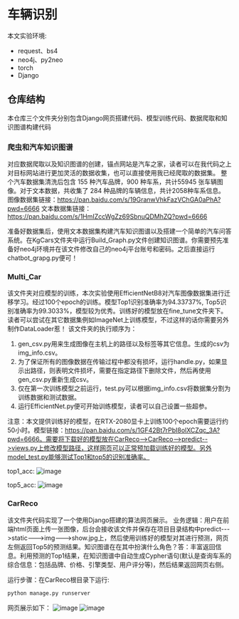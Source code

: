 # 车辆识别
本文实验环境:
* request、bs4
* neo4j、py2neo
* torch
* Django


## 仓库结构
本仓库三个文件夹分别包含Django网页搭建代码、模型训练代码、数据爬取和知识图谱构建代码

### 爬虫和汽车知识图谱
对应数据爬取以及知识图谱的创建，锚点网站是汽车之家，读者可以在我代码之上对目标网站进行更加灵活的数据收集，也可以直接使用我已经爬取的数据集。
整个汽车数据集清洗后包含 155 种汽车品牌，900 种车系，共计55945 张车辆图像。对于文本数据，共收集了 284 种品牌的车辆信息，共计2058种车系信息。
图像数据集链接：https://pan.baidu.com/s/19GranwVhkFazVChGA0aPhA?pwd=6666 
文本数据集链接：https://pan.baidu.com/s/1HmIZccWgZz69SbnuQDMhZQ?pwd=6666

准备好数据集后，使用文本数据集构建汽车知识图谱以及搭建一个简单的汽车问答系统。在KgCars文件夹中运行Build_Graph.py文件创建知识图谱。你需要预先准备好neo4j环境并在该文件修改自己的neo4j平台账号和密码。之后直接运行chatbot_grapg.py便可！

### Multi_Car
该文件夹对应模型的训练，本次实验使用EfficientNetB8对汽车图像数据集进行迁移学习。经过100个epoch的训练。模型Top1识别准确率为94.33737%, Top5识别准确率为99.3033%，模型较为优秀。训练好的模型放在fine_tune文件夹下。读者可以尝试在其它数据集例如ImageNet上训练模型，不过这样的话你需要另外制作DataLoader惹！
该文件夹的执行顺序为：
1. gen_csv.py用来生成图像在主机上的路径以及标签等其它信息。生成的csv为img_info.csv。
2. 为了保证所有的图像数据在传输过程中都没有损坏，运行handle.py，如果显示出路径，则表明文件损坏，需要在指定路径下删除文件，然后再使用gen_csv.py重新生成csv。
3. 仅在第一次训练模型之前运行，test.py可以根据img_info.csv将数据集分割为训练数据和测试数据。
4. 运行EfficientNet.py便可开始训练模型，读者可以自己设置一些超参。

注意：本文提供训练好的模型，在RTX-2080显卡上训练100个epoch需要运行约50小时。模型链接：https://pan.baidu.com/s/1GF42Bt7rPbI8olXCZqc_3A?pwd=6666。需要将下载好的模型放在CarReco-->CarReco-->predict-->views.py上修改模型路径，这样网页可以正常预加载训练好的模型。另外model_test.py能够测试Top1和top5的识别准确率。

top1_acc:
![image](https://github.com/Fanzweig/Car-identification/blob/main/images/top1.png)


top5_acc:
![image](https://github.com/Fanzweig/Car-identification/blob/main/images/top5.png)
### CarReco
该文件夹代码实现了一个使用Django搭建的算法网页展示。
业务逻辑：用户在前端html页面上传一张图像，后台会接收该文件并保存在项目目录结构中predict--->static--->img--->show.jpg上，然后使用训练好的模型对其进行预测，网页左侧返回Top5的预测结果。知识图谱在在其中扮演什么角色？答：丰富返回信息。利用预测的Top1结果，在知识图谱中自动生成Cypher语句(默认是查询车系的综合信息：包括品牌、价格、引擎类型、用户评分等)，然后结果返回网页右侧。

运行步骤：在CarReco根目录下运行:

```python
python manage.py runserver
```

网页展示如下：
![image](https://github.com/Fanzweig/Car-identification/blob/main/images/web_show1.jpg)
![image](https://github.com/Fanzweig/Car-identification/blob/main/images/web_show2.jpg)



